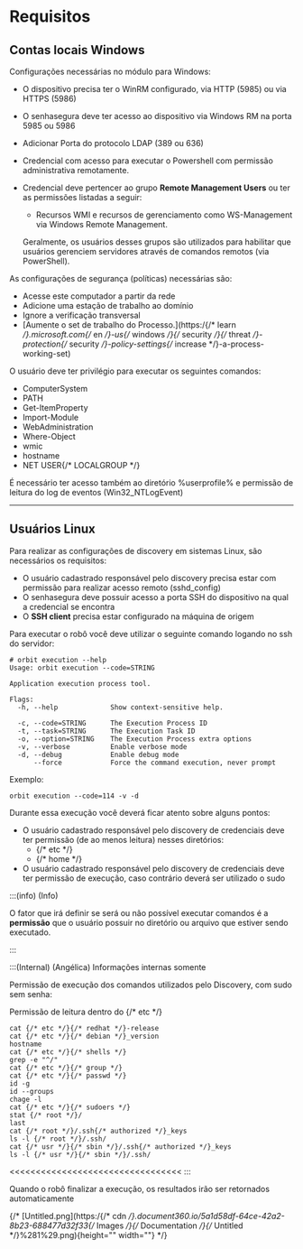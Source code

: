 # Requisitos

## Contas locais Windows

Configurações necessárias no módulo para Windows:

- O dispositivo precisa ter o WinRM configurado, via HTTP (5985) ou via HTTPS (5986)
- O senhasegura deve ter acesso ao dispositivo via Windows RM na porta 5985 ou 5986
- Adicionar Porta do protocolo LDAP (389 ou 636)
- Credencial com acesso para executar o Powershell com permissão administrativa remotamente.
- Credencial deve pertencer ao grupo **Remote Management Users** ou ter as permissões listadas a seguir:
    - Recursos WMI e recursos de gerenciamento como WS-Management via Windows Remote Management.
    
    Geralmente, os usuários desses grupos são utilizados para habilitar que usuários gerenciem servidores através de comandos remotos (via PowerShell).

As configurações de segurança (políticas) necessárias são:

- Acesse este computador a partir da rede
- Adicione uma estação de trabalho ao domínio
- Ignore a verificação transversal
- [Aumente o set de trabalho do Processo.](https:/{/* learn */}.microsoft.com{/* en */}-us{/* windows */}{/* security */}{/* threat */}-protection{/* security */}-policy-settings{/* increase */}-a-process-working-set)



O usuário deve ter privilégio para executar os seguintes comandos:

- ComputerSystem
- PATH
- Get-ItemProperty
- Import-Module
- WebAdministration
- Where-Object
- wmic
- hostname
- NET USER{/* LOCALGROUP */}

É necessário ter acesso também ao diretório %userprofile% e permissão de leitura do log de eventos (Win32_NTLogEvent)

---

## Usuários Linux

Para realizar as configurações de discovery em sistemas Linux, são necessários os requisitos:

- O usuário cadastrado responsável pelo discovery precisa estar com permissão para realizar acesso remoto (sshd_config)
- O senhasegura deve possuir acesso a porta SSH do dispositivo na qual a credencial se encontra
- O **SSH client** precisa estar configurado na máquina de origem

Para executar o robô você deve utilizar o seguinte comando logando no ssh do servidor: 

```
# orbit execution --help
Usage: orbit execution --code=STRING

Application execution process tool.

Flags:
  -h, --help             Show context-sensitive help.

  -c, --code=STRING      The Execution Process ID
  -t, --task=STRING      The Execution Task ID
  -o, --option=STRING    The Execution Process extra options
  -v, --verbose          Enable verbose mode
  -d, --debug            Enable debug mode
      --force            Force the command execution, never prompt
```

Exemplo:

`orbit execution --code=114 -v -d`

Durante essa execução você deverá ficar atento sobre alguns pontos:

- O usuário cadastrado responsável pelo discovery de credenciais deve ter permissão (de ao menos leitura) nesses diretórios:
    - {/* etc */}
    - {/* home */}
- O usuário cadastrado responsável pelo discovery de credenciais deve ter permissão de execução, caso contrário deverá ser utilizado o sudo

:::(info) (Info)

O fator que irá definir se será ou não possível executar comandos é a **permissão** que o usuário possuir no diretório ou arquivo que estiver sendo executado.

:::

:::(Internal) (Angélica)
Informações internas somente

Permissão de execução dos comandos utilizados pelo Discovery, com sudo sem senha:

Permissão de leitura dentro do {/* etc */}

```
cat {/* etc */}{/* redhat */}-release
cat {/* etc */}{/* debian */}_version
hostname
cat {/* etc */}{/* shells */}
grep -e "^/"
cat {/* etc */}{/* group */}
cat {/* etc */}{/* passwd */}
id -g
id --groups
chage -l
cat {/* etc */}{/* sudoers */}
stat {/* root */}/
last
cat {/* root */}/.ssh{/* authorized */}_keys
ls -l {/* root */}/.ssh/
cat {/* usr */}{/* sbin */}/.ssh{/* authorized */}_keys
ls -l {/* usr */}{/* sbin */}/.ssh/

```
<<<<<<<<<<<<<<<<<<<<<<<<<<<<<<<<<
:::

Quando o robô finalizar a execução, os resultados irão ser retornados automaticamente

{/* [Untitled.png](https:/{/* cdn */}.document360.io/5a1d58df-64ce-42a2-8b23-688477d32f33{/* Images */}{/* Documentation */}{/* Untitled */}%281%29.png){height="" width=""} */}
